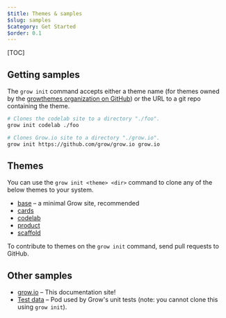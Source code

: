 ```yaml
---
$title: Themes & samples
$slug: samples
$category: Get Started
$order: 0.1
---
```

[TOC]

## Getting samples

The `grow init` command accepts either a theme name (for themes owned by the [growthemes organization on GitHub](http://github.com/growthemes)) or the URL to a git repo containing the theme.

```bash
# Clones the codelab site to a directory "./foo".
grow init codelab ./foo

# Clones Grow.io site to a directory "./grow.io".
grow init https://github.com/grow/grow.io grow.io
```

## Themes

You can use the `grow init <theme> <dir>` command to clone any of the below themes to your system.

- [base](https://github.com/growthemes/base) – a minimal Grow site, recommended
- [cards](https://github.com/growthemes/cards)
- [codelab](https://github.com/growthemes/codelab)
- [product](https://github.com/growthemes/product)
- [scaffold](https://github.com/growthemes/scaffold)

To contribute to themes on the `grow init` command, send pull requests to GitHub.

## Other samples

- [grow.io](https://github.com/grow/grow.io) – This documentation site!
- [Test data](https://github.com/grow/grow/tree/master/grow/pods/testdata/pod) – Pod used by Grow's unit tests (note: you cannot clone this using `grow init`).
